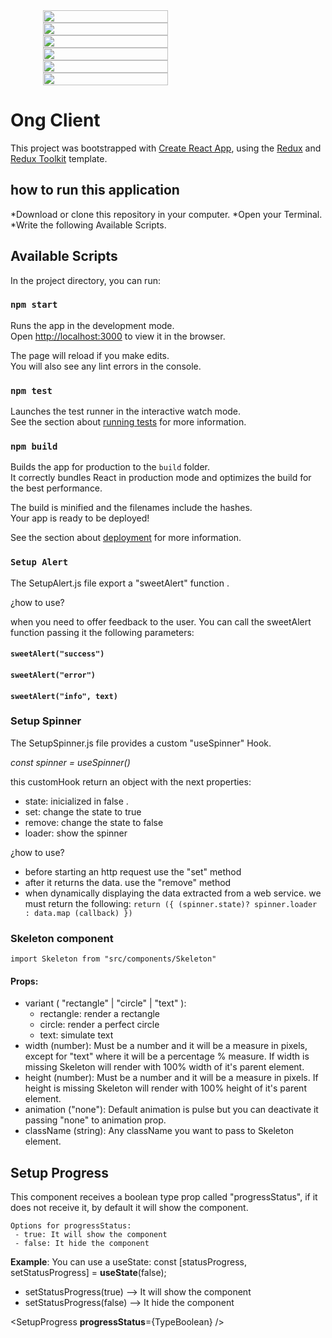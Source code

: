 <div style="display: flex;flex-wrap: wrap;justify-content: space-around;">
<img src="https://cdn.loom.com/images/originals/e067d531174048a3b5860d4e255f5383.jpg?Expires=1637353629&Policy=eyJTdGF0ZW1lbnQiOlt7IlJlc291cmNlIjoiaHR0cHM6Ly9jZG4ubG9vbS5jb20vaW1hZ2VzL29yaWdpbmFscy9lMDY3ZDUzMTE3NDA0OGEzYjU4NjBkNGUyNTVmNTM4My5qcGciLCJDb25kaXRpb24iOnsiRGF0ZUxlc3NUaGFuIjp7IkFXUzpFcG9jaFRpbWUiOjE2MzczNTM2Mjl9fX1dfQ__&Signature=Kuh03WL22W5WroPiwgNPfRZefxqeIfLRZxDWfFMWNBddhRo~6l9S0qSvGmvxhiZKUMhgWew13bbM3SC6D4LZq~A5dQqosEiOf76pKX5BjyPOi6F~FDFuaQltG~6Zpm2x1FykRcutAyeI4oWPB-HSxd8BIiJpmYcck6C8sJcHvmE~MfHwrvglYo6d72uhDRXjZWWJHnaqSAukkIKSQghhvpZL1gZmAfqgIqyyUzipIm5A~-ZUQLyKA7I89~T3MQZ72RF0RyUKb2ysrJEOuv6Qnazaa-wtP8Lzm~Wcgn~7psuW1vSDK08t6ukEGOveofV0As0NovdKEUyP6EJWU1JpEQ__&Key-Pair-Id=APKAJQIC5BGSW7XXK7FQ"  style="width:50%; min-width: 400px" />

<img src="https://cdn.loom.com/images/originals/4497f35a1bb141ada0c0a1297e466903.jpg?Expires=1637354597&Policy=eyJTdGF0ZW1lbnQiOlt7IlJlc291cmNlIjoiaHR0cHM6Ly9jZG4ubG9vbS5jb20vaW1hZ2VzL29yaWdpbmFscy80NDk3ZjM1YTFiYjE0MWFkYTBjMGExMjk3ZTQ2NjkwMy5qcGciLCJDb25kaXRpb24iOnsiRGF0ZUxlc3NUaGFuIjp7IkFXUzpFcG9jaFRpbWUiOjE2MzczNTQ1OTd9fX1dfQ__&Signature=YMPmRcBBoA2tkAbrnxBsfae5Nt3ZkRe7UdxyfrgbzRMH82Zx0I1Q3dv~Iuior6GXa1z2T6PXSJPPfuIT-qIcz-AkvBLfr5VOPkJEFSYW16m2vWutFtFbNyEVtkfK3JqXJmRvYTLjd0Hm1iSAIzwrkqOV2w49lqRvSOA8ZX24XVR1NimacowB0iMpu4vKb~xo0HO~xEPuWYm7E3NeLvLHG1bWePuSVTBE3DK0H4L7RH3eJZQc8BtCWe7rsUI1b81T5mSCygHveugQWW-ZBTfXSrMkU~ulIdgNwKmHv-riPb5JrKFfegRUiyVUPYiCSXHxHXIzq5TQcs88~rujfHEJFQ__&Key-Pair-Id=APKAJQIC5BGSW7XXK7FQ" style="width:50%; min-width: 400px"/>

<img src="https://cdn.loom.com/images/originals/b30a826991744828983d2ced36689871.jpg?Expires=1637354682&Policy=eyJTdGF0ZW1lbnQiOlt7IlJlc291cmNlIjoiaHR0cHM6Ly9jZG4ubG9vbS5jb20vaW1hZ2VzL29yaWdpbmFscy9iMzBhODI2OTkxNzQ0ODI4OTgzZDJjZWQzNjY4OTg3MS5qcGciLCJDb25kaXRpb24iOnsiRGF0ZUxlc3NUaGFuIjp7IkFXUzpFcG9jaFRpbWUiOjE2MzczNTQ2ODJ9fX1dfQ__&Signature=NIDb1kaHZA-r9LhKIB5tQoCW~3Lmp2AUygfUzQR3F3~2e0a3GTcScWyL-x-5U-iqHdR07kfD-TpTZXl2FWw8Y2vhNxzir-OvHb43k1iiCCVoMY7DTqAoxp9z9He9vQ-wHmdgHxnAWqyH~3ORTVgv6rOKa7uf0fekiMr~S~Pb2EgYfJF9sAQkVsAxxKuvhk6olpAdmWShZJWu4ojfZ6UxnT1u0aqStb-H3CG0YLem8m2gdDwkbFA7OL8G5eNM0GOaFSIFUbcwbbKzpBALJ~qtARV3j797TgfK-UjnjvIMXZ0dYFHKo15O6qag1vx7bQRayqPwhUSh4hRJpl3mnjKVcA__&Key-Pair-Id=APKAJQIC5BGSW7XXK7FQ" style="width:50%; min-width: 400px"/>

<img src="https://cdn.loom.com/images/originals/b5e7939eb9234e27a47ed96bed3bd0c2.jpg?Expires=1637354707&Policy=eyJTdGF0ZW1lbnQiOlt7IlJlc291cmNlIjoiaHR0cHM6Ly9jZG4ubG9vbS5jb20vaW1hZ2VzL29yaWdpbmFscy9iNWU3OTM5ZWI5MjM0ZTI3YTQ3ZWQ5NmJlZDNiZDBjMi5qcGciLCJDb25kaXRpb24iOnsiRGF0ZUxlc3NUaGFuIjp7IkFXUzpFcG9jaFRpbWUiOjE2MzczNTQ3MDd9fX1dfQ__&Signature=BoPAbgySK6cX3tmBUTp7uHi2nUNmPbRKG9EPQesstg8MGjvZ30E-JBya1fvhjGMrgaOa2yAnPp0LctEVOAVAmCCVFEd7B5dmH96sBCFHefpW9Hk0VTvC~B-E5j~s7VzCK5bj0WKOkH~i6gDHwK2OYhf7l~qFYEb2G-7MjPMdw6o8PQg3urxBEJ9xxhN3oGYW2MeXu0S2hXKSlP6sS05WAGs51NvIsqpns0jPHpomIjvN4GMh99XA-8QRNYrxsjMQi4YQZrN1W1R2IR8UpcSZ5tIcXtNyOHl4ZKXTTxl-HH7CY3FRCAw~km0lMW0u406UL0slVkhVr-HGX1tJnZjy9w__&Key-Pair-Id=APKAJQIC5BGSW7XXK7FQ" style="width:50%; min-width: 400px"/>

<img src="https://cdn.loom.com/images/originals/e79391b7b3244cf3be0874f487cea6ba.jpg?Expires=1637354944&Policy=eyJTdGF0ZW1lbnQiOlt7IlJlc291cmNlIjoiaHR0cHM6Ly9jZG4ubG9vbS5jb20vaW1hZ2VzL29yaWdpbmFscy9lNzkzOTFiN2IzMjQ0Y2YzYmUwODc0ZjQ4N2NlYTZiYS5qcGciLCJDb25kaXRpb24iOnsiRGF0ZUxlc3NUaGFuIjp7IkFXUzpFcG9jaFRpbWUiOjE2MzczNTQ5NDR9fX1dfQ__&Signature=TZhGqFJFC5YSNn-p8NVT6pZKOsEu3MLi-qVwmnkaNZ6SF~KwC0yH98QE~w1w0jB8XTmrTwxcwpuFkG~V7gQsfm7fBrCqzHdE~-zN3BoQsHOzbI-78o1~5X12FbB2eLjhfeNj9BRgkzTJGjxlrrPqAAuTQu7aTSvPOvDzlUDTwPffxMIhkm3fdguhHkIu6Qoe3a~pu92B2jAjUURsgfMcQllfn92HS3STl4k-atDb6H7We8OER7tzWPknP0JCG82aSvyj20sgXCAqGtESnVp70JceaWCVV-h1xx0ECjPBSIQf10EKOd~vv5iGD25b-Ti-BZHrT9uA1x0ztsHsCvUe0Q__&Key-Pair-Id=APKAJQIC5BGSW7XXK7FQ" style="width:50%; min-width: 400px"/>

<img src="https://cdn.loom.com/images/originals/666fdd1530d749b89f4f2280e39d30af.jpg?Expires=1637354966&Policy=eyJTdGF0ZW1lbnQiOlt7IlJlc291cmNlIjoiaHR0cHM6Ly9jZG4ubG9vbS5jb20vaW1hZ2VzL29yaWdpbmFscy82NjZmZGQxNTMwZDc0OWI4OWY0ZjIyODBlMzlkMzBhZi5qcGciLCJDb25kaXRpb24iOnsiRGF0ZUxlc3NUaGFuIjp7IkFXUzpFcG9jaFRpbWUiOjE2MzczNTQ5NjZ9fX1dfQ__&Signature=nhRcG48Uf2KjYbOQRbwF7X5xHo-nUucQZ~jLsa3Y1MdbP-6MbDncvPQWhjHxGCtQxkdX2RxqIujH9EFZv-F6qR9651I8TfYDgM1o5lKz2B2EXjH8-dkf4eWysRHMVE-OAe5L1yiZI0lEbmRKUuyzI4H7yITuo-MFfR7r8tuN72DaJqcYfntRSqdmVGSqTrYU6OHmxOuFEMeGJrKOWgo3aEmdcR1Xs0Qz1jSdyFnrCJ7gdGIugYiuzFM3VolVMaHvlPn87DJMNdOS5k2Rm~zTw9spPcV6xpPC3Tk1ufMP~T~-xNtJHBB090O2MD2xqfSCuUJRmP-CIm4n6Q0-eXfU4g__&Key-Pair-Id=APKAJQIC5BGSW7XXK7FQ" style="width:50%; min-width: 400px"/>
</div>


# Ong Client

This project was bootstrapped with [Create React App](https://github.com/facebook/create-react-app), using the [Redux](https://redux.js.org/) and [Redux Toolkit](https://redux-toolkit.js.org/) template.

## how to run this application 
 *Download or clone this repository in your computer.
 *Open your Terminal.
 *Write the following Available Scripts.

## Available Scripts

In the project directory, you can run:

### `npm start`

Runs the app in the development mode.<br />
Open [http://localhost:3000](http://localhost:3000) to view it in the browser.

The page will reload if you make edits.<br />
You will also see any lint errors in the console.

### `npm test`

Launches the test runner in the interactive watch mode.<br />
See the section about [running tests](https://facebook.github.io/create-react-app/docs/running-tests) for more information.

### `npm build`

Builds the app for production to the `build` folder.<br />
It correctly bundles React in production mode and optimizes the build for the best performance.

The build is minified and the filenames include the hashes.<br />
Your app is ready to be deployed!

See the section about [deployment](https://facebook.github.io/create-react-app/docs/deployment) for more information.

### `Setup Alert`

The SetupAlert.js file export a "sweetAlert" function .

¿how to use?

when you need to offer feedback to the user. You can call the sweetAlert function passing it the following parameters:

#### `sweetAlert("success")`

#### `sweetAlert("error")`

#### `sweetAlert("info", text)`

### Setup Spinner

The SetupSpinner.js file provides a custom "useSpinner" Hook.

<i> const spinner = useSpinner() </i>

this customHook return an object with the next properties:

- state: inicialized in false .<br />
- set: change the state to true <br />
- remove: change the state to false<br />
- loader: show the spinner <br />

¿how to use?

- before starting an http request use the "set" method <br />
- after it returns the data. use the "remove" method <br />
- when dynamically displaying the data extracted from a web service. we must return the following: `return ({ (spinner.state)? spinner.loader : data.map (callback) })`

### Skeleton component

```
import Skeleton from "src/components/Skeleton"
```

#### Props:

- variant ( "rectangle" | "circle" | "text" ):
  - rectangle: render a rectangle
  - circle: render a perfect circle
  - text: simulate text
- width (number):
  Must be a number and it will be a measure in pixels, except for "text" where it will be a percentage % measure. If width is missing Skeleton will render with 100% width of it's parent element.
- height (number):
  Must be a number and it will be a measure in pixels. If height is missing Skeleton will render with 100% height of it's parent element.
- animation ("none"):
  Default animation is pulse but you can deactivate it passing "none" to animation prop.
- className (string):
  Any className you want to pass to Skeleton element.

## Setup Progress

This component receives a boolean type prop called "progressStatus", if it does not receive it, by default it will show the component.

    Options for progressStatus:
     - true: It will show the component
     - false: It hide the component

**Example**:
You can use a useState:
const [statusProgress, setStatusProgress] = **useState**(false);

- setStatusProgress(true) --> It will show the component
- setStatusProgress(false) --> It hide the component

<SetupProgress **progressStatus**={TypeBoolean} />
